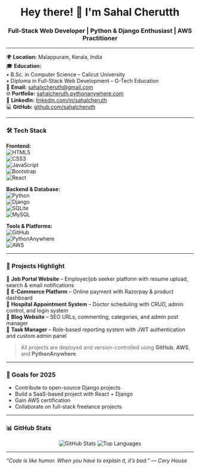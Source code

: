 <h1 align="center">Hey there! 👋 I'm Sahal Cherutth</h1>
<h3 align="center">Full-Stack Web Developer | Python & Django Enthusiast | AWS Practitioner</h3>

---

🌍 **Location:** Malappuram, Kerala, India  
🎓 **Education:**  
• B.Sc. in Computer Science – Calicut University  
• Diploma in Full-Stack Web Development – G-Tech Education  
📧 **Email:** sahalxcheruth@gmail.com  
🌐 **Portfolio:** [sahalcheruth.pythonanywhere.com](https://sahalcheruth.pythonanywhere.com)  
💼 **LinkedIn:** [linkedin.com/in/sahalcheruth](https://linkedin.com/in/sahalcheruth)  
💻 **GitHub:** [github.com/sahalcheruth](https://github.com/sahalcheruth)

---

### 🛠️ Tech Stack

**Frontend:**  
![HTML5](https://img.shields.io/badge/-HTML5-E34F26?style=flat-square&logo=html5&logoColor=white)  
![CSS3](https://img.shields.io/badge/-CSS3-1572B6?style=flat-square&logo=css3)  
![JavaScript](https://img.shields.io/badge/-JavaScript-F7DF1E?style=flat-square&logo=javascript&logoColor=black)  
![Bootstrap](https://img.shields.io/badge/-Bootstrap-563D7C?style=flat-square&logo=bootstrap)  
![React](https://img.shields.io/badge/-React-20232A?style=flat-square&logo=react)

**Backend & Database:**  
![Python](https://img.shields.io/badge/-Python-3776AB?style=flat-square&logo=python)  
![Django](https://img.shields.io/badge/-Django-092E20?style=flat-square&logo=django)  
![SQLite](https://img.shields.io/badge/-SQLite-003B57?style=flat-square&logo=sqlite)  
![MySQL](https://img.shields.io/badge/-MySQL-4479A1?style=flat-square&logo=mysql)

**Tools & Platforms:**  
![GitHub](https://img.shields.io/badge/-GitHub-181717?style=flat-square&logo=github)  
![PythonAnywhere](https://img.shields.io/badge/-PythonAnywhere-44aadd?style=flat-square&logo=python)  
![AWS](https://img.shields.io/badge/-AWS-FF9900?style=flat-square&logo=amazonaws)

---

### 🚀 Projects Highlight

🔹 **Job Portal Website** – Employer/job seeker platform with resume upload, search & email notifications  
🔹 **E-Commerce Platform** – Online payment with Razorpay & product dashboard  
🔹 **Hospital Appointment System** – Doctor scheduling with CRUD, admin control, and login system  
🔹 **Blog Website** – SEO URLs, commenting, categories, and admin post manager  
🔹 **Task Manager** – Role-based reporting system with JWT authentication and custom admin panel

> All projects are deployed and version-controlled using **GitHub**, **AWS**, and **PythonAnywhere**.

---

### 🎯 Goals for 2025

- Contribute to open-source Django projects  
- Build a SaaS-based project with React + Django  
- Gain AWS certification  
- Collaborate on full-stack freelance projects

---

### 📊 GitHub Stats

<p align="center">
  <img src="https://github-readme-stats.vercel.app/api?username=sahalcheruth&show_icons=true&theme=radical" alt="GitHub Stats" />
  <img src="https://github-readme-stats.vercel.app/api/top-langs/?username=sahalcheruth&layout=compact&theme=radical" alt="Top Languages" />
</p>

---

_“Code is like humor. When you have to explain it, it’s bad.” — Cory House_

